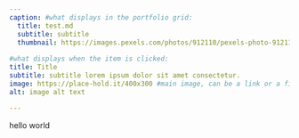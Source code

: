 ```yaml
---
caption: #what displays in the portfolio grid:
  title: test.md
  subtitle: subtitle
  thumbnail: https://images.pexels.com/photos/912110/pexels-photo-912110.jpeg?auto=compress&cs=tinysrgb&dpr=1&w=500
  
#what displays when the item is clicked:
title: Title
subtitle: subtitle lorem ipsum dolor sit amet consectetur.
image: https://place-hold.it/400x300 #main image, can be a link or a file in assets/img/portfolio
alt: image alt text

---
```


hello world